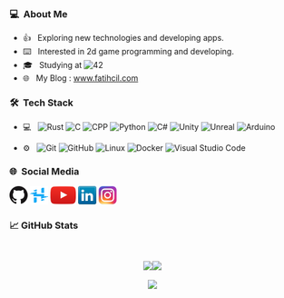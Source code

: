 
<h3> 💻 &nbsp;About Me </h3>

- 👍 &nbsp; Exploring new technologies and developing apps.
- ⌨️  &nbsp; Interested in 2d game programming and developing.
- 🎓 &nbsp; Studying at ![42](https://img.shields.io/badge/-Ecole-111111?style=flat&logo=42)
- 🌐 &nbsp; My Blog : www.fatihcil.com

<h3> 🛠 &nbsp;Tech Stack</h3>

- 💻 &nbsp;
  ![Rust](https://img.shields.io/badge/-Rust-111111?style=flat&logo=rust)
  ![C](https://img.shields.io/badge/-C-111111?style=flat&logo=c)
  ![CPP](https://img.shields.io/badge/-C++-111111?style=flat&logo=cplusplus)
  ![Python](https://img.shields.io/badge/-Python-111111?style=flat&logo=python)
  ![C#](https://img.shields.io/badge/-CSharp-111111?style=flat&logo=C%20Sharp)
  ![Unity](https://img.shields.io/badge/-Unity-111111?style=flat&logo=unity)
  ![Unreal](https://img.shields.io/badge/-UnrealEngine-111111?style=flat&logo=unrealengine)
  ![Arduino](https://img.shields.io/badge/-Arduino-111111?style=flat&logo=arduino)

- ⚙️ &nbsp;
  ![Git](https://img.shields.io/badge/-Git-111111?style=flat&logo=git)
  ![GitHub](https://img.shields.io/badge/-GitHub-111111?style=flat&logo=github)
  ![Linux](https://img.shields.io/badge/-Linux-111111?style=flat&logo=linux&logoColor=ffffff)
  ![Docker](https://img.shields.io/badge/-Docker-111111?style=flat&logo=docker&logoColor=ffffff)
  ![Visual Studio Code](https://img.shields.io/badge/-Visual%20Studio%20Code-111111?style=flat&logo=visual-studio-code&logoColor=007ACC)

<h3> 🌐 &nbsp;Social Media</h3>

[![GitHub](Icons/github.png)](https://github.com/Fatihcill)
[![Hackster.io](Icons/Hackster.png)](https://www.hackster.io/fatih-cil/)
[![YouTube](Icons/youtube.png)](https://www.youtube.com/channel/UCIUsA_RC9wk1IMp1nX03qUQ)
[![LinkedIn](Icons/linkedin.png)](https://www.linkedin.com/in/fatih-%C3%A7il/)
[![Instagram](Icons/instagram.png)](https://www.instagram.com/fatih.cill/)
  
<h3>
&#x1f4c8; GitHub Stats 
</h3>
<br>
<p align="center">
<a href="https://github.com/Fatihcill"><img height="180em" src="https://github-readme-stats.vercel.app/api?username=Fatihcill&show_icons=true&theme=tokyonight&bg_color=0e1116" /><img height="180em" src="https://github-readme-stats-eight-theta.vercel.app/api/top-langs/?username=Fatihcill&theme=tokyonight&layout=compact&bg_color=0e1116" />
</p>
<p align="center">
    <a alt="Penguinlay's GitHub Profile Trophies" href="https://github.com/Penguinlay" rel="noreferrer" target="_blank">
        <img src="https://github-profile-trophy.vercel.app/?username=Fatihcill&theme=darkhub&column=-1">
    </a>
</p>
